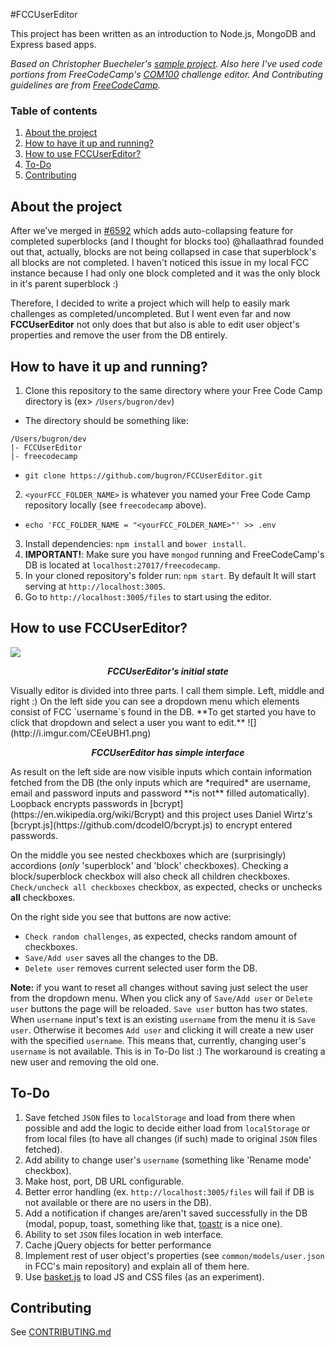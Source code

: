 #FCCUserEditor

This project has been written as an introduction to Node.js, MongoDB and Express based apps.

*Based on Christopher Buecheler's [sample project](https://github.com/cwbuecheler/node-tutorial-for-frontend-devs). Also here I've used code portions from FreeCodeCamp's [COM100]() challenge editor. And Contributing guidelines are from [FreeCodeCamp](https://github.com/FreeCodeCamp/FreeCodeCamp).*

### Table of contents
1. [About the project](#user-content-about-the-project)
2. [How to have it up and running?](#user-content-how-to-have-it-up-and-running)
3. [How to use FCCUserEditor?](#user-content-how-to-use-fccusereditor)
4. [To-Do](#user-content-to-do)
5. [Contributing](#user-content-contributing)

## About the project

After we've merged in [#6592](https://github.com/FreeCodeCamp/FreeCodeCamp/pull/6592) which adds auto-collapsing feature for completed superblocks (and I thought for blocks too) @hallaathrad founded out that, actually, blocks are not being collapsed in case that superblock's all blocks are not completed. I haven't noticed this issue in my local FCC instance because I had only one block completed and it was the only block in it's parent superblock :)

Therefore, I decided to write a project which will help to easily mark challenges as completed/uncompleted. But I went even far and now **FCCUserEditor** not only does that but also is able to edit user object's properties and remove the user from the DB entirely.

## How to have it up and running?

1. Clone this repository to the same directory where your Free Code Camp directory is (ex> `/Users/bugron/dev`)
  * The directory should be something like:
  ```
  /Users/bugron/dev
  |- FCCUserEditor
  |- freecodecamp
  ```
  * `git clone https://github.com/bugron/FCCUserEditor.git`
2. `<yourFCC_FOLDER_NAME>` is whatever you named your Free Code Camp repository locally (see `freecodecamp` above).
  * `echo 'FCC_FOLDER_NAME = "<yourFCC_FOLDER_NAME>"' >> .env`
3. Install dependencies: `npm install` and `bower install`.
4. **IMPORTANT!**: Make sure you have `mongod` running and FreeCodeCamp's DB is located at `localhost:27017/freecodecamp`.
5. In your cloned repository's folder run: `npm start`. By default It will start serving at `http://localhost:3005`.
6. Go to `http://localhost:3005/files` to start using the editor.

## How to use FCCUserEditor?
![](http://i.imgur.com/uGcn5hi.png)
<p align="center"><i><b>FCCUserEditor's initial state</b></i></p>
Visually editor is divided into three parts. I call them simple. Left, middle and right :)
On the left side you can see a dropdown menu which elements consist of FCC `username`s found in the DB. **To get started you have to click that dropdown and select a user you want to edit.**
![](http://i.imgur.com/CEeUBH1.png)
<p align="center"><i><b>FCCUserEditor has simple interface</b></i></p>
As result on the left side are now visible inputs which contain information fetched from the DB (the only inputs which are *required* are username, email and password inputs and password **is not** filled automatically). Loopback encrypts passwords in [bcrypt](https://en.wikipedia.org/wiki/Bcrypt) and this project uses Daniel Wirtz's [bcrypt.js](https://github.com/dcodeIO/bcrypt.js) to encrypt entered passwords.

On the middle you see nested checkboxes which are (surprisingly) accordions (*only* 'superblock' and 'block' checkboxes). Checking a block/superblock checkbox will also check all children checkboxes. `Check/uncheck all checkboxes` checkbox, as expected, checks or unchecks **all** checkboxes.

On the right side you see that buttons are now active:

 - `Check random challenges`, as expected, checks random amount of checkboxes.
 - `Save/Add user` saves all the changes to the DB.
 - `Delete user` removes current selected user form the DB.
 
**Note:** if you want to reset all changes without saving just select the user from the dropdown menu.
When you click any of `Save/Add user` or `Delete user` buttons the page will be reloaded.
`Save user` button has two states. When `username` input's text is an existing `username` from the menu it is `Save user`. Otherwise it becomes `Add user` and clicking it will create a new user with the specified `username`. This means that, currently, changing user's `username` is not available. This is in To-Do list :) The workaround is creating a new user and removing the old one.

## To-Do
1. Save fetched `JSON` files to `localStorage` and load from there when possible and add the logic to decide either load from `localStorage` or from local files (to have all changes (if such) made to original `JSON` files fetched).
2. Add ability to change user's `username` (something like 'Rename mode' checkbox).
3. Make host, port, DB URL configurable.
4. Better error handling (ex. `http://localhost:3005/files` will fail if DB is not available or there are no users in the DB).
5. Add a notification if changes are/aren't saved successfully in the DB (modal, popup, toast, something like that, [toastr](https://github.com/codeseven/toastr/) is a nice one).
6. Ability to set `JSON` files location in web interface.
7. Cache jQuery objects for better performance
8. Implement rest of user object's properties (see `common/models/user.json` in FCC's main repository) and explain all of them here.
9. Use [basket.js](https://github.com/addyosmani/basket.js) to load JS and CSS files (as an experiment).

## Contributing
See [CONTRIBUTING.md](https://github.com/bugron/FCCUserEditor/blob/master/CONTRIBUTING.md)